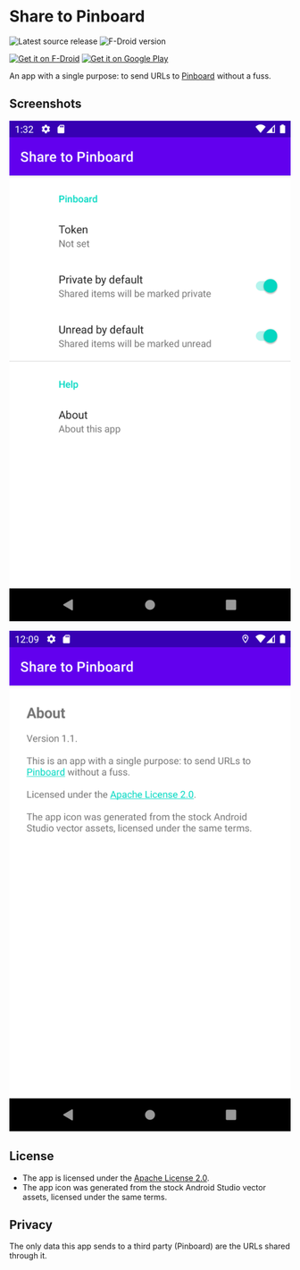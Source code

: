 # Share to Pinboard

![Latest source release][github-shield]
![F-Droid version][fdroid-shield]

[<img src="https://fdroid.gitlab.io/artwork/badge/get-it-on.png"
    alt="Get it on F-Droid"
    height="80">](https://f-droid.org/packages/com.bikodbg.sharetopinboard)
[<img src="https://play.google.com/intl/en_us/badges/static/images/badges/en_badge_web_generic.png"
    alt="Get it on Google Play"
    height="80">](https://play.google.com/store/apps/details?id=com.bikodbg.sharetopinboard)

An app with a single purpose: to send URLs to [Pinboard][pinboard] without a fuss.

## Screenshots

![The app's settings screen, showing controls for configuring the Pinboard token, the visibility of new items, and whether new items will be marked as unread](./fastlane/metadata/android/en-US/images/phoneScreenshots/1.png)

![The app's "about" screen, showing more or less this text](./fastlane/metadata/android/en-US/images/phoneScreenshots/2.png)

## License

- The app is licensed under the [Apache License 2.0][apache].
- The app icon was generated from the stock Android Studio vector assets, licensed under the same
  terms.

## Privacy

The only data this app sends to a third party (Pinboard) are the URLs shared through it.

[pinboard]: https://pinboard.in/

[apache]: https://www.apache.org/licenses/LICENSE-2.0.txt

[github-shield]: https://img.shields.io/github/v/tag/mbikovitsky/ShareToPinboard?label=release&logo=github

[fdroid-shield]: https://img.shields.io/f-droid/v/com.bikodbg.sharetopinboard
